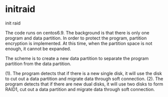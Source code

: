# initraid
init raid


The code runs on centos6.9. The background is that there is only one program and data partition. In order to protect the program, partition encryption is implemented. At this time, when the partition space is not enough, it cannot be expanded.

The scheme is to create a new data partition to separate the program partition from the data partition.

(1).
The program detects that if there is a new single disk, it will use the disk to cut out a data partition and migrate data through soft connection.
(2).
The program detects that if there are new dual disks, it will use two disks to form RAID1, cut out a data partition and migrate data through soft connection.

